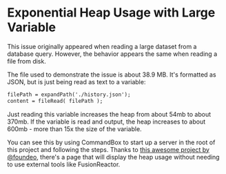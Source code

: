 # Exponential Heap Usage with Large Variable

This issue originally appeared when reading a large dataset from a database query. However, the behavior appears the same when reading a file from disk.

The file used to demonstrate the issue is about 38.9 MB. It's formatted as JSON, but is just being read as text to a variable:

```cfc
filePath = expandPath('./history.json');
content = fileRead( filePath );
```

Just reading this variable increases the heap from about 54mb to about 370mb. If the variable is read and output, the heap increases to about 600mb - more than 15x the size of the variable.

You can see this by using CommandBox to start up a server in the root of this project and following the steps. Thanks to [this awesome project by @foundeo](https://github.com/foundeo/cfmetrics), there's a page that will display the heap usage without needing to use external tools like FusionReactor.
